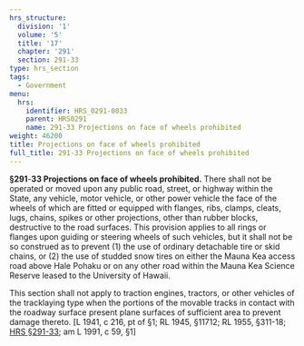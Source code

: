 ```yaml
---
hrs_structure:
  division: '1'
  volume: '5'
  title: '17'
  chapter: '291'
  section: 291-33
type: hrs_section
tags:
  - Government
menu:
  hrs:
    identifier: HRS_0291-0033
    parent: HRS0291
    name: 291-33 Projections on face of wheels prohibited
weight: 46200
title: Projections on face of wheels prohibited
full_title: 291-33 Projections on face of wheels prohibited
---
```

**§291**-**33 Projections on face of wheels prohibited.** There shall not be operated or moved upon any public road, street, or highway within the State, any vehicle, motor vehicle, or other power vehicle the face of the wheels of which are fitted or equipped with flanges, ribs, clamps, cleats, lugs, chains, spikes or other projections, other than rubber blocks, destructive to the road surfaces. This provision applies to all rings or flanges upon guiding or steering wheels of such vehicles, but it shall not be so construed as to prevent (1) the use of ordinary detachable tire or skid chains, or (2) the use of studded snow tires on either the Mauna Kea access road above Hale Pohaku or on any other road within the Mauna Kea Science Reserve leased to the University of Hawaii.

This section shall not apply to traction engines, tractors, or other vehicles of the tracklaying type when the portions of the movable tracks in contact with the roadway surface present plane surfaces of sufficient area to prevent damage thereto. [L 1941, c 216, pt of §1; RL 1945, §11712; RL 1955, §311-18; [HRS §291-33](/title-17/chapter-291/section-291-33/); am L 1991, c 59, §1]